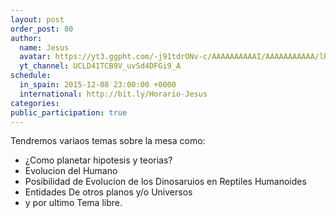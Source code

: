 ```yaml
---
layout: post
order_post: 80
author:
  name: Jesus
  avatar: https://yt3.ggpht.com/-j91tdrONv-c/AAAAAAAAAAI/AAAAAAAAAAA/lR4Dodun4-M/s100-c-k-no/photo.jpg
  yt_channel: UCLD41TCB9V_uvSd4DFGi9_A
schedule:
  in_spain: 2015-12-08 23:00:00 +0000
  international: http://bit.ly/Horario-Jesus
categories:
public_participation: true
---
```

Tendremos variaos temas sobre la mesa como:
- ¿Como planetar hipotesis y teorias?
- Evolucion del Humano
- Posibilidad de Evolucion de los Dinosaruios en Reptiles Humanoides
- Entidades De otros planos y/o Universos
- y por ultimo Tema libre.
